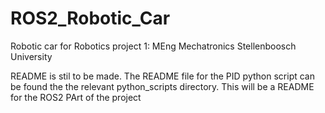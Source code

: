# ROS2_Robotic_Car
Robotic car for Robotics project 1: MEng Mechatronics Stellenboosch University

README is stil to be made. The README file for the PID python script can be found the the relevant python_scripts directory. This will be a README for the ROS2 PArt of the project

